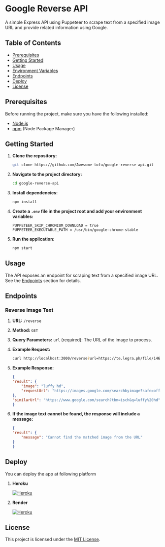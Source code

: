 # Google Reverse API

A simple Express API using Puppeteer to scrape text from a specified image URL and provide related information using Google.

## Table of Contents

- [Prerequisites](#prerequisites)
- [Getting Started](#getting-started)
- [Usage](#usage)
- [Environment Variables](#environment-variables)
- [Endpoints](#endpoints)
- [Deploy](#deploy)
- [License](#license)

## Prerequisites

Before running the project, make sure you have the following installed:

- [Node.js](https://nodejs.org/)
- [npm](https://www.npmjs.com/) (Node Package Manager)

## Getting Started

1. **Clone the repository:**

   ```bash
   git clone https://github.com/Awesome-tofu/google-reverse-api.git

2. **Navigate to the project directory:**

    ```bash
    cd google-reverse-api

2. **Install dependencies:**

    ```bash
    npm install

2. **Create a `.env` file in the project root and add your environment variables:**

    ```env
    PUPPETEER_SKIP_CHROMIUM_DOWNLOAD = true
    PUPPETEER_EXECUTABLE_PATH = /usr/bin/google-chrome-stable

2. **Run the application:**

    ```bash
    npm start

## Usage

The API exposes an endpoint for scraping text from a specified image URL. See the [Endpoints](#endpoints) section for details.

## Endpoints

### Reverse Image Text

1. **URL:** `/reverse`

2. **Method:** `GET`

3. **Query Parameters:** `url` (required): The URL of the image to process.

4. **Example Request:** 
        
    ```bash
    curl http://localhost:3000/reverse?url=https://te.legra.ph/file/14632fbfeea4766941a14.png

5. **Example Response:**

    ```json
    {
    "result": {
        "image": "luffy hd",
        "requestUrl": "https://images.google.com/searchbyimage?safe=off&sbisrc=tg&image_url=https://te.legra.ph/file/14632fbfeea4766941a14.png"
    },
    "similarUrl": "https://www.google.com/search?tbm=isch&q=luffy%20hd"
    }

6. **If the image text cannot be found, the response will include a message:**

    ```json
    {
    "result": {
        "message": "Cannot find the matched image from the URL"
    }
    }

## Deploy

You can deploy the app at following platform 

1. **Heroku**

    <a aria-label="Deploy to Heroku" href="https://dashboard.heroku.com/new?template=https://github.com/Awesome-Tofu/google-reverse-api" target="_blank">
        <img alt="Heroku" src="https://www.herokucdn.com/deploy/button.svg" />
    </a>

2. **Render**

    <a aria-label="Deploy to Heroku" href="https://render.com/deploy?repo=https://github.com/Awesome-Tofu/google-reverse-api" target="_blank">
        <img alt="Heroku" src="https://render.com/images/deploy-to-render-button.svg" />
    </a>

## License

This project is licensed under the [MIT License](https://opensource.org/licenses/MIT).
